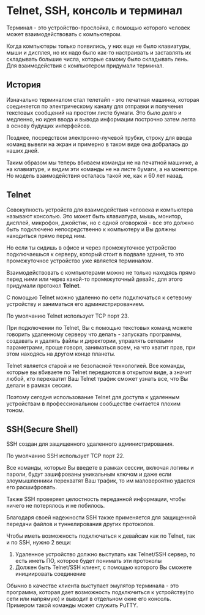 # Telnet, SSH, консоль и терминал
Терминал - это устройство-прослойка, с помощью которого человек может взаимодействовать с компьютером. 

Когда компьютеры только появились, у них еще не было клавиатуры, мыши и дисплея, но их надо было как-то настраивать и заставлять их складывать большие числа, которые самому было складывать лень. Для взаимодействия с компьютером придумали терминал.

## История
Изначально терминалом стал телетайп - это печатная машинка, которая соединяется по электрическому каналу для отправки и получения текстовых сообщений на простом листе бумаги. Это было долго и медленно, но идея ввода и вывода информации построчно затем легла в основу будущих интерфейсов.

Позднее, посредством электронно-лучевой трубки, строку для ввода команд вывели на экран и примерно в таком виде она добралась до наших дней.

Таким образом мы теперь вбиваем команды не на печатной машинке, а на клавиатуре, и видим эти команды не на листе бумаги, а на мониторе. Но модель взаимодействия осталась такой же, как и 60 лет назад.

## Telnet
Совокупность устройств для взаимодействия человека и компьютера называют консолью. Это может быть клавиатура, мышь, монитор, дисплей, микрофон, джойстик, но с одной оговоркой - все это должно быть подключено непосредственно к компьютеру и Вы должны находиться прямо перед ним.

Но если ты сидишь в офисе и через промежуточное устройство подключаешься к серверу, который стоит в подвале здания, то это промежуточное устройство уже является терминалом.

Взаимодействовать с компьютерами можно не только находясь прямо перед ними или через какой-то промежуточный девайс, для этого придумали протокол **Telnet**.

С помощью Telnet можно удаленно по сети подключаться к сетевому устройству и заниматься его администрированием.

По умолчанию Telnet использует TCP порт 23.

При подключении по Telnet, Вы с помощью текстовых команд можете говорить удаленному серверу что делать - запускать программы, создавать и удалять файлы и директории, управлять сетевыми параметрами, проще говоря, заниматься всем, на что хватит прав, при этом находясь на другом конце планеты.

Telnet является старой и не безопасной технологией. Все команды, которые вы вбиваете по Telnet передаются в открытом виде, а значит любой, кто перехватит Ваш Telnet трафик сможет узнать все, что Вы делали в рамках сессии.

Поэтому сегодня использование Telnet для доступа к удаленным устройствам в профессиональном сообществе считается плохим тоном.

## SSH(Secure Shell)
SSH создан для защищенного удаленного администрирования.

По умолчанию SSH использует TCP порт 22. 

Все команды, которые Вы введете в рамках сессии, включая логины и пароли, будут зашифрованы уникальным ключом и даже если злоумышленники перехватят Ваш трафик, то им маловероятно удастся его расшифровать.

Также SSH проверяет целостность переданной информации, чтобы ничего не потерялось и не побилось.

Благодаря своей надежности SSH также применяется для защищенной передачи файлов и туннелирования других протоколов.

Чтобы иметь возможность подключаться к девайсам как по Telnet, так и по SSH, нужно 2 вещи:
1. Удаленное устройство должно выступать как Telnet/SSH сервер, то есть иметь ПО, которое будет понимать эти протоколы
2. Должен быть Telnet/SSH клиент, с помощью которого Вы сможете инициировать соединение

Обычно в качестве клиента выступает эмулятор терминала - это программа, которая дает возможность подключиться к устройству(по сети или напрямую) и выводит в отдельном окне его консоль. Примером такой команды может служить PuTTY.